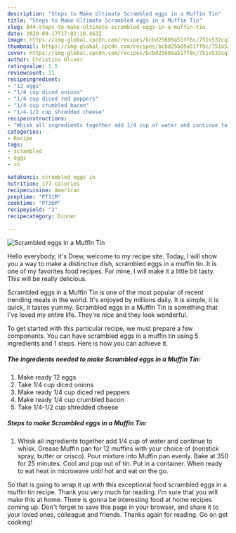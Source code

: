 ```yaml
---
description: "Steps to Make Ultimate Scrambled eggs in a Muffin Tin"
title: "Steps to Make Ultimate Scrambled eggs in a Muffin Tin"
slug: 844-steps-to-make-ultimate-scrambled-eggs-in-a-muffin-tin
date: 2020-09-17T17:02:10.453Z
image: https://img-global.cpcdn.com/recipes/bcbd25609a51ff8c/751x532cq70/scrambled-eggs-in-a-muffin-tin-recipe-main-photo.jpg
thumbnail: https://img-global.cpcdn.com/recipes/bcbd25609a51ff8c/751x532cq70/scrambled-eggs-in-a-muffin-tin-recipe-main-photo.jpg
cover: https://img-global.cpcdn.com/recipes/bcbd25609a51ff8c/751x532cq70/scrambled-eggs-in-a-muffin-tin-recipe-main-photo.jpg
author: Christina Oliver
ratingvalue: 3.5
reviewcount: 11
recipeingredient:
- "12 eggs"
- "1/4 cup diced onions"
- "1/4 cup diced red peppers"
- "1/4 cup crumbled bacon"
- "1/4-1/2 cup shredded cheese"
recipeinstructions:
- "Whisk all ingredients together add 1/4 cup of water and continue to whisk. Grease Muffin pan for 12 muffins with your choice of (nonstick spray, butter or crisco). Pour mixture into Muffin pan evenly. Bake at 350 for 25 minutes. Cool and pop out of tin. Put in a container. When ready to eat heat in microwave until hot and eat on the go."
categories:
- Recipe
tags:
- scrambled
- eggs
- in

katakunci: scrambled eggs in 
nutrition: 177 calories
recipecuisine: American
preptime: "PT31M"
cooktime: "PT36M"
recipeyield: "2"
recipecategory: Dinner

---
```



![Scrambled eggs in a Muffin Tin](https://img-global.cpcdn.com/recipes/bcbd25609a51ff8c/751x532cq70/scrambled-eggs-in-a-muffin-tin-recipe-main-photo.jpg)

Hello everybody, it's Drew, welcome to my recipe site. Today, I will show you a way to make a distinctive dish, scrambled eggs in a muffin tin. It is one of my favorites food recipes. For mine, I will make it a little bit tasty. This will be really delicious.



Scrambled eggs in a Muffin Tin is one of the most popular of recent trending meals in the world. It's enjoyed by millions daily. It is simple, it is quick, it tastes yummy. Scrambled eggs in a Muffin Tin is something that I've loved my entire life. They're nice and they look wonderful.


To get started with this particular recipe, we must prepare a few components. You can have scrambled eggs in a muffin tin using 5 ingredients and 1 steps. Here is how you can achieve it.

<!--inarticleads1-->

##### The ingredients needed to make Scrambled eggs in a Muffin Tin:

1. Make ready 12 eggs
1. Take 1/4 cup diced onions
1. Make ready 1/4 cup diced red peppers
1. Make ready 1/4 cup crumbled bacon
1. Take 1/4-1/2 cup shredded cheese




<!--inarticleads2-->

##### Steps to make Scrambled eggs in a Muffin Tin:

1. Whisk all ingredients together add 1/4 cup of water and continue to whisk. Grease Muffin pan for 12 muffins with your choice of (nonstick spray, butter or crisco). Pour mixture into Muffin pan evenly. Bake at 350 for 25 minutes. Cool and pop out of tin. Put in a container. When ready to eat heat in microwave until hot and eat on the go.




So that is going to wrap it up with this exceptional food scrambled eggs in a muffin tin recipe. Thank you very much for reading. I'm sure that you will make this at home. There is gonna be interesting food at home recipes coming up. Don't forget to save this page in your browser, and share it to your loved ones, colleague and friends. Thanks again for reading. Go on get cooking!
